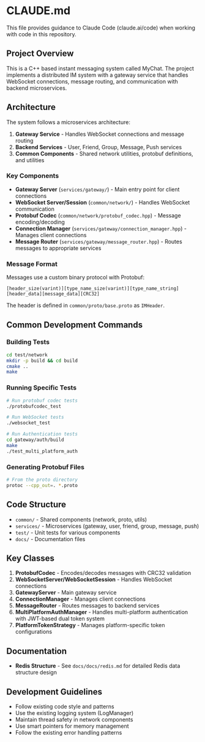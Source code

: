 # CLAUDE.md

This file provides guidance to Claude Code (claude.ai/code) when working with code in this repository.

## Project Overview

This is a C++ based instant messaging system called MyChat. The project implements a distributed IM system with a gateway service that handles WebSocket connections, message routing, and communication with backend microservices.

## Architecture

The system follows a microservices architecture:

1. **Gateway Service** - Handles WebSocket connections and message routing
2. **Backend Services** - User, Friend, Group, Message, Push services
3. **Common Components** - Shared network utilities, protobuf definitions, and utilities

### Key Components

- **Gateway Server** (`services/gateway/`) - Main entry point for client connections
- **WebSocket Server/Session** (`common/network/`) - Handles WebSocket communication
- **Protobuf Codec** (`common/network/protobuf_codec.hpp`) - Message encoding/decoding
- **Connection Manager** (`services/gateway/connection_manager.hpp`) - Manages client connections
- **Message Router** (`services/gateway/message_router.hpp`) - Routes messages to appropriate services

### Message Format

Messages use a custom binary protocol with Protobuf:
```
[header_size(varint)][type_name_size(varint)][type_name_string][header_data][message_data][CRC32]
```

The header is defined in `common/proto/base.proto` as `IMHeader`.

## Common Development Commands

### Building Tests
```bash
cd test/network
mkdir -p build && cd build
cmake ..
make
```

### Running Specific Tests
```bash
# Run protobuf codec tests
./protobufcodec_test

# Run WebSocket tests
./websocket_test

# Run Authentication tests
cd gateway/auth/build
make
./test_multi_platform_auth
```

### Generating Protobuf Files
```bash
# From the proto directory
protoc --cpp_out=. *.proto
```

## Code Structure

- `common/` - Shared components (network, proto, utils)
- `services/` - Microservices (gateway, user, friend, group, message, push)
- `test/` - Unit tests for various components
- `docs/` - Documentation files

## Key Classes

1. **ProtobufCodec** - Encodes/decodes messages with CRC32 validation
2. **WebSocketServer/WebSocketSession** - Handles WebSocket connections
3. **GatewayServer** - Main gateway service
4. **ConnectionManager** - Manages client connections
5. **MessageRouter** - Routes messages to backend services
6. **MultiPlatformAuthManager** - Handles multi-platform authentication with JWT-based dual token system
7. **PlatformTokenStrategy** - Manages platform-specific token configurations

## Documentation

- **Redis Structure** - See `docs/docs/redis.md` for detailed Redis data structure design

## Development Guidelines

- Follow existing code style and patterns
- Use the existing logging system (LogManager)
- Maintain thread safety in network components
- Use smart pointers for memory management
- Follow the existing error handling patterns